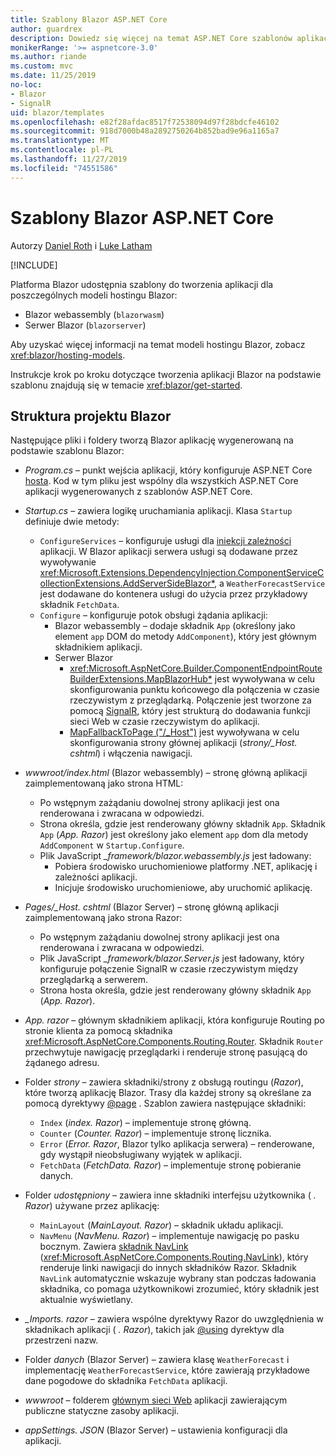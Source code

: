 ```yaml
---
title: Szablony Blazor ASP.NET Core
author: guardrex
description: Dowiedz się więcej na temat ASP.NET Core szablonów aplikacji Blazor i struktury projektu Blazor.
monikerRange: '>= aspnetcore-3.0'
ms.author: riande
ms.custom: mvc
ms.date: 11/25/2019
no-loc:
- Blazor
- SignalR
uid: blazor/templates
ms.openlocfilehash: e82f28afdac8517f72538094d97f28bdcfe46102
ms.sourcegitcommit: 918d7000b48a2892750264b852bad9e96a1165a7
ms.translationtype: MT
ms.contentlocale: pl-PL
ms.lasthandoff: 11/27/2019
ms.locfileid: "74551586"
---
```

# <a name="aspnet-core-opno-locblazor-templates"></a>Szablony Blazor ASP.NET Core

Autorzy [Daniel Roth](https://github.com/danroth27) i [Luke Latham](https://github.com/guardrex)

[!INCLUDE[](~/includes/blazorwasm-preview-notice.md)]

Platforma Blazor udostępnia szablony do tworzenia aplikacji dla poszczególnych modeli hostingu Blazor:

* Blazor webassembly (`blazorwasm`)
* Serwer Blazor (`blazorserver`)

Aby uzyskać więcej informacji na temat modeli hostingu Blazor, zobacz <xref:blazor/hosting-models>.

Instrukcje krok po kroku dotyczące tworzenia aplikacji Blazor na podstawie szablonu znajdują się w temacie <xref:blazor/get-started>.

## <a name="opno-locblazor-project-structure"></a>Struktura projektu Blazor

Następujące pliki i foldery tworzą Blazor aplikację wygenerowaną na podstawie szablonu Blazor:

* *Program.cs* &ndash; punkt wejścia aplikacji, który konfiguruje ASP.NET Core [hosta](xref:fundamentals/host/generic-host). Kod w tym pliku jest wspólny dla wszystkich ASP.NET Core aplikacji wygenerowanych z szablonów ASP.NET Core.

* *Startup.cs* &ndash; zawiera logikę uruchamiania aplikacji. Klasa `Startup` definiuje dwie metody:

  * `ConfigureServices` &ndash; konfiguruje usługi dla [iniekcji zależności](xref:fundamentals/dependency-injection) aplikacji. W Blazor aplikacji serwera usługi są dodawane przez wywoływanie <xref:Microsoft.Extensions.DependencyInjection.ComponentServiceCollectionExtensions.AddServerSideBlazor*>, a `WeatherForecastService` jest dodawane do kontenera usługi do użycia przez przykładowy składnik `FetchData`.
  * `Configure` &ndash; konfiguruje potok obsługi żądania aplikacji:
    * Blazor webassembly &ndash; dodaje składnik `App` (określony jako element `app` DOM do metody `AddComponent`), który jest głównym składnikiem aplikacji.
    * Serwer Blazor
      * <xref:Microsoft.AspNetCore.Builder.ComponentEndpointRouteBuilderExtensions.MapBlazorHub*> jest wywoływana w celu skonfigurowania punktu końcowego dla połączenia w czasie rzeczywistym z przeglądarką. Połączenie jest tworzone za pomocą [SignalR](xref:signalr/introduction), który jest strukturą do dodawania funkcji sieci Web w czasie rzeczywistym do aplikacji.
      * [MapFallbackToPage ("/_Host")](xref:Microsoft.AspNetCore.Builder.RazorPagesEndpointRouteBuilderExtensions.MapFallbackToPage*) jest wywoływana w celu skonfigurowania strony głównej aplikacji (*strony/_Host. cshtml*) i włączenia nawigacji.

* *wwwroot/index.html* (Blazor webassembly) &ndash; stronę główną aplikacji zaimplementowaną jako strona HTML:
  * Po wstępnym zażądaniu dowolnej strony aplikacji jest ona renderowana i zwracana w odpowiedzi.
  * Strona określa, gdzie jest renderowany główny składnik `App`. Składnik `App` (*App. Razor*) jest określony jako element `app` dom dla metody `AddComponent` w `Startup.Configure`.
  * Plik JavaScript *_framework/blazor.webassembly.js* jest ładowany:
    * Pobiera środowisko uruchomieniowe platformy .NET, aplikację i zależności aplikacji.
    * Inicjuje środowisko uruchomieniowe, aby uruchomić aplikację.

* *Pages/_Host. cshtml* (Blazor Server) &ndash; stronę główną aplikacji zaimplementowaną jako strona Razor:
  * Po wstępnym zażądaniu dowolnej strony aplikacji jest ona renderowana i zwracana w odpowiedzi.
  * Plik JavaScript *_framework/blazor.Server.js* jest ładowany, który konfiguruje połączenie SignalR w czasie rzeczywistym między przeglądarką a serwerem.
  * Strona hosta określa, gdzie jest renderowany główny składnik `App` (*App. Razor*).

* *App. razor* &ndash; głównym składnikiem aplikacji, która konfiguruje Routing po stronie klienta za pomocą składnika <xref:Microsoft.AspNetCore.Components.Routing.Router>. Składnik `Router` przechwytuje nawigację przeglądarki i renderuje stronę pasującą do żądanego adresu.

* Folder *strony* &ndash; zawiera składniki/strony z obsługą routingu (*Razor*), które tworzą aplikację Blazor. Trasy dla każdej strony są określane za pomocą dyrektywy [@page](xref:mvc/views/razor#page) . Szablon zawiera następujące składniki:
  * `Index` (*index. Razor*) &ndash; implementuje stronę główną.
  * `Counter` (*Counter. Razor*) &ndash; implementuje stronę licznika.
  * `Error` (*Error. Razor*, Blazor tylko aplikacja serwera) &ndash; renderowane, gdy wystąpił nieobsługiwany wyjątek w aplikacji.
  * `FetchData` (*FetchData. Razor*) &ndash; implementuje stronę pobieranie danych.

* Folder *udostępniony* &ndash; zawiera inne składniki interfejsu użytkownika ( *. Razor*) używane przez aplikację:
  * `MainLayout` (*MainLayout. Razor*) &ndash; składnik układu aplikacji.
  * `NavMenu` (*NavMenu. Razor*) &ndash; implementuje nawigację po pasku bocznym. Zawiera [składnik NavLink](xref:blazor/routing#navlink-component) (<xref:Microsoft.AspNetCore.Components.Routing.NavLink>), który renderuje linki nawigacji do innych składników Razor. Składnik `NavLink` automatycznie wskazuje wybrany stan podczas ładowania składnika, co pomaga użytkownikowi zrozumieć, który składnik jest aktualnie wyświetlany.

* *_Imports. razor* &ndash; zawiera wspólne dyrektywy Razor do uwzględnienia w składnikach aplikacji ( *. Razor*), takich jak [@using](xref:mvc/views/razor#using) dyrektyw dla przestrzeni nazw.

* Folder *danych* (Blazor Server) &ndash; zawiera klasę `WeatherForecast` i implementację `WeatherForecastService`, które zawierają przykładowe dane pogodowe do składnika `FetchData` aplikacji.

* *wwwroot* &ndash; folderem [głównym sieci Web](xref:fundamentals/index#web-root) aplikacji zawierającym publiczne statyczne zasoby aplikacji.

* *appSettings. JSON* (Blazor Server) &ndash; ustawienia konfiguracji dla aplikacji.
